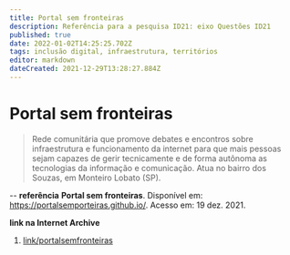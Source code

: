 ```yaml
---
title: Portal sem fronteiras
description: Referência para a pesquisa ID21: eixo Questões ID21
published: true
date: 2022-01-02T14:25:25.702Z
tags: inclusão digital, infraestrutura, territórios
editor: markdown
dateCreated: 2021-12-29T13:28:27.884Z
---
```


# Portal sem fronteiras

> Rede comunitária que promove debates e encontros sobre infraestrutura e funcionamento da internet para que mais pessoas sejam capazes de gerir tecnicamente e de forma autônoma as tecnologias da informação e comunicação. Atua no bairro dos Souzas, em Monteiro Lobato (SP).

--
**referência**
**Portal sem fronteiras**. Disponível em: https://portalsemporteiras.github.io/. Acesso em: 19 dez. 2021. 

**link na Internet Archive** 
1. [link/portalsemfronteiras](https://web.archive.org/web/20220102142347/https://portalsemporteiras.github.io/)
